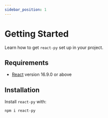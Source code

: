 ```yaml
---
sidebar_position: 1
---
```


# Getting Started

Learn how to get `react-py` set up in your project.

## Requirements

- [React](https://reactjs.org/) version 16.9.0 or above

## Installation

Install `react-py` with:

```bash
npm i react-py
```
